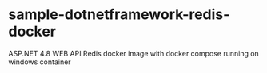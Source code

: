# sample-dotnetframework-redis-docker
ASP.NET 4.8 WEB API Redis docker image with docker compose running on windows container
